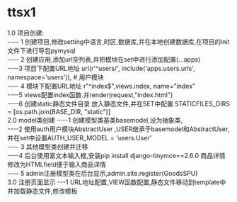 # ttsx1
1.0 项目创建: <br>
---- 1 创建项目,修改setting中语言,时区,数据库,并在本地创建数据库,在项目的init文件下进行导包pymysql <br> 
---- 2 创建应用,添加url空列表,并把模块在set中进行添加配置(...apps) <br>
----3 项目下配置URL地址    url(r'^users/', include('apps.users.urls', namespace='users')),      # 用户模块 <br>
---- 4 模块下配置URL地址   r"^index$",views.index, name="index" <br>
----5 views配置index函数.并render(request,"index.html") <br>
----6 创建static静态文件目录 放入静态文件,并在SET中配置 STATICFILES_DIRS = [os.path.join(BASE_DIR, "static")] <br>
2.0 model类创建
----1 创建模型类基类basemodel,设为抽象类, <br>
----2 使用auth用户模块AbstractUser ,USER继承于basemodel和AbstractUser,并在set中设置AUTH_USER_MODEL = 'users.User' <br>
---- 3 其他模型类创建并迁移 <br>
 ----4 后台使用富文本输入框,安装pip install django-tinymce==2.6.0    商品详情修改为HTMLfield便于输入商品详情 <br>
----  5 admin注册模型类在后台显示,admin.site.register(GoodsSPU) <br>
3.0 注册页面显示
---1 URL地址配置,VIEW函数配置,静态文件移动到template中 并加载静态文件,修改模板
